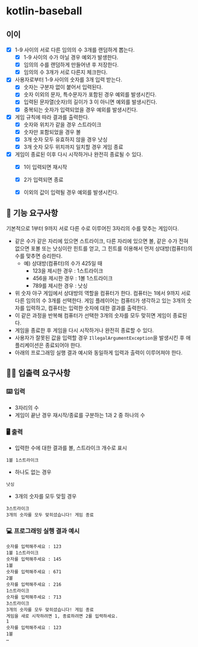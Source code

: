 # kotlin-baseball

## 이이
- [x] 1-9 사이의 서로 다른 임의의 수 3개를 랜덤하게 뽑는다.
  - [x] 1-9 사이의 수가 아닐 경우 예외가 발생한다. 
  - [x] 임의의 수를 랜덤하게 만들어낸 후 저장한다.
  - [x] 임의의 수 3개가 서로 다른지 체크한다.
- [x] 사용자로부터 1-9 사이의 숫자를 3개 입력 받는다.
  - [x] 숫자는 구분자 없이 붙어서 입력된다.
  - [x] 숫자 이외의 문자, 특수문자가 포함된 경우 예외를 발생시킨다.
  - [x] 입력된 문자열(숫자)의 길이가 3 이 아니면 예외를 발생시킨다.
  - [x] 중복되는 숫자가 입력되었을 경우 예외를 발생시킨다.
- [x] 게임 규칙에 따라 결과를 출력한다.
  - [x] 숫자와 위치가 같을 경우 스트라이크
  - [x] 숫자만 포함되었을 경우 볼
  - [x] 3개 숫자 모두 유효하지 않을 경우 낫싱
  - [x] 3개 숫자 모두 위치까지 일치할 경우 게임 종료
- [x] 게임이 종료된 이후 다시 시작하거나 완전히 종료될 수 있다.
  - [x] 1이 입력되면 재시작
  - [x] 2가 입력되면 종료
  - [x] 이외의 값이 입력될 경우 예외를 발생시킨다.


## 🚀 기능 요구사항

기본적으로 1부터 9까지 서로 다른 수로 이루어진 3자리의 수를 맞추는 게임이다.

- 같은 수가 같은 자리에 있으면 스트라이크, 다른 자리에 있으면 볼, 같은 수가 전혀 없으면 포볼 또는 낫싱이란 힌트를 얻고, 그 힌트를 이용해서 먼저 상대방(컴퓨터)의 수를 맞추면 승리한다.
    - 예) 상대방(컴퓨터)의 수가 425일 때
        - 123을 제시한 경우 : 1스트라이크
        - 456을 제시한 경우 : 1볼 1스트라이크
        - 789를 제시한 경우 : 낫싱
- 위 숫자 야구 게임에서 상대방의 역할을 컴퓨터가 한다. 컴퓨터는 1에서 9까지 서로 다른 임의의 수 3개를 선택한다. 게임 플레이어는 컴퓨터가 생각하고 있는 3개의 숫자를 입력하고, 컴퓨터는 입력한 숫자에 대한 결과를 출력한다.
- 이 같은 과정을 반복해 컴퓨터가 선택한 3개의 숫자를 모두 맞히면 게임이 종료된다.
- 게임을 종료한 후 게임을 다시 시작하거나 완전히 종료할 수 있다.
- 사용자가 잘못된 값을 입력할 경우 `IllegalArgumentException`을 발생시킨 후 애플리케이션은 종료되어야 한다.
- 아래의 프로그래밍 실행 결과 예시와 동일하게 입력과 출력이 이루어져야 한다.


## ✍🏻 입출력 요구사항

### ⌨️ 입력

- 3자리의 수
- 게임이 끝난 경우 재시작/종료를 구분하는 1과 2 중 하나의 수

### 🖥 출력

- 입력한 수에 대한 결과를 볼, 스트라이크 개수로 표시

```
1볼 1스트라이크
```

- 하나도 없는 경우

```
낫싱
```

- 3개의 숫자를 모두 맞힐 경우

```
3스트라이크
3개의 숫자를 모두 맞히셨습니다! 게임 종료
```

### 💻 프로그래밍 실행 결과 예시

```
숫자를 입력해주세요 : 123
1볼 1스트라이크
숫자를 입력해주세요 : 145
1볼 
숫자를 입력해주세요 : 671
2볼 
숫자를 입력해주세요 : 216
1스트라이크 
숫자를 입력해주세요 : 713
3스트라이크 
3개의 숫자를 모두 맞히셨습니다! 게임 종료
게임을 새로 시작하려면 1, 종료하려면 2를 입력하세요.
1
숫자를 입력해주세요 : 123
1볼
… 
```
